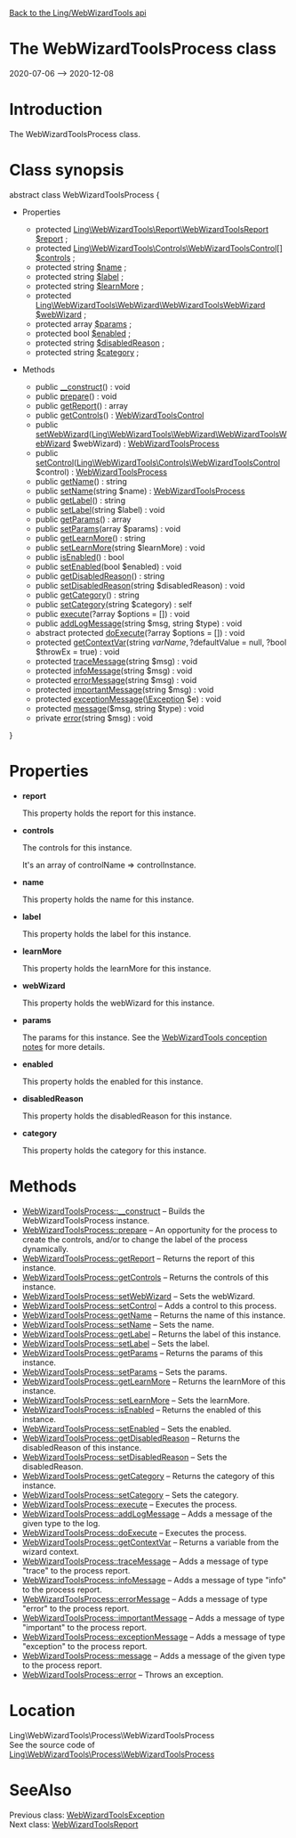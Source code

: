 [Back to the Ling/WebWizardTools api](https://github.com/lingtalfi/WebWizardTools/blob/master/doc/api/Ling/WebWizardTools.md)



The WebWizardToolsProcess class
================
2020-07-06 --> 2020-12-08






Introduction
============

The WebWizardToolsProcess class.



Class synopsis
==============


abstract class <span class="pl-k">WebWizardToolsProcess</span>  {

- Properties
    - protected [Ling\WebWizardTools\Report\WebWizardToolsReport](https://github.com/lingtalfi/WebWizardTools/blob/master/doc/api/Ling/WebWizardTools/Report/WebWizardToolsReport.md) [$report](#property-report) ;
    - protected [Ling\WebWizardTools\Controls\WebWizardToolsControl[]](https://github.com/lingtalfi/WebWizardTools/blob/master/doc/api/Ling/WebWizardTools/Controls/WebWizardToolsControl.md) [$controls](#property-controls) ;
    - protected string [$name](#property-name) ;
    - protected string [$label](#property-label) ;
    - protected string [$learnMore](#property-learnMore) ;
    - protected [Ling\WebWizardTools\WebWizard\WebWizardToolsWebWizard](https://github.com/lingtalfi/WebWizardTools/blob/master/doc/api/Ling/WebWizardTools/WebWizard/WebWizardToolsWebWizard.md) [$webWizard](#property-webWizard) ;
    - protected array [$params](#property-params) ;
    - protected bool [$enabled](#property-enabled) ;
    - protected string [$disabledReason](#property-disabledReason) ;
    - protected string [$category](#property-category) ;

- Methods
    - public [__construct](https://github.com/lingtalfi/WebWizardTools/blob/master/doc/api/Ling/WebWizardTools/Process/WebWizardToolsProcess/__construct.md)() : void
    - public [prepare](https://github.com/lingtalfi/WebWizardTools/blob/master/doc/api/Ling/WebWizardTools/Process/WebWizardToolsProcess/prepare.md)() : void
    - public [getReport](https://github.com/lingtalfi/WebWizardTools/blob/master/doc/api/Ling/WebWizardTools/Process/WebWizardToolsProcess/getReport.md)() : array
    - public [getControls](https://github.com/lingtalfi/WebWizardTools/blob/master/doc/api/Ling/WebWizardTools/Process/WebWizardToolsProcess/getControls.md)() : [WebWizardToolsControl](https://github.com/lingtalfi/WebWizardTools/blob/master/doc/api/Ling/WebWizardTools/Controls/WebWizardToolsControl.md)
    - public [setWebWizard](https://github.com/lingtalfi/WebWizardTools/blob/master/doc/api/Ling/WebWizardTools/Process/WebWizardToolsProcess/setWebWizard.md)([Ling\WebWizardTools\WebWizard\WebWizardToolsWebWizard](https://github.com/lingtalfi/WebWizardTools/blob/master/doc/api/Ling/WebWizardTools/WebWizard/WebWizardToolsWebWizard.md) $webWizard) : [WebWizardToolsProcess](https://github.com/lingtalfi/WebWizardTools/blob/master/doc/api/Ling/WebWizardTools/Process/WebWizardToolsProcess.md)
    - public [setControl](https://github.com/lingtalfi/WebWizardTools/blob/master/doc/api/Ling/WebWizardTools/Process/WebWizardToolsProcess/setControl.md)([Ling\WebWizardTools\Controls\WebWizardToolsControl](https://github.com/lingtalfi/WebWizardTools/blob/master/doc/api/Ling/WebWizardTools/Controls/WebWizardToolsControl.md) $control) : [WebWizardToolsProcess](https://github.com/lingtalfi/WebWizardTools/blob/master/doc/api/Ling/WebWizardTools/Process/WebWizardToolsProcess.md)
    - public [getName](https://github.com/lingtalfi/WebWizardTools/blob/master/doc/api/Ling/WebWizardTools/Process/WebWizardToolsProcess/getName.md)() : string
    - public [setName](https://github.com/lingtalfi/WebWizardTools/blob/master/doc/api/Ling/WebWizardTools/Process/WebWizardToolsProcess/setName.md)(string $name) : [WebWizardToolsProcess](https://github.com/lingtalfi/WebWizardTools/blob/master/doc/api/Ling/WebWizardTools/Process/WebWizardToolsProcess.md)
    - public [getLabel](https://github.com/lingtalfi/WebWizardTools/blob/master/doc/api/Ling/WebWizardTools/Process/WebWizardToolsProcess/getLabel.md)() : string
    - public [setLabel](https://github.com/lingtalfi/WebWizardTools/blob/master/doc/api/Ling/WebWizardTools/Process/WebWizardToolsProcess/setLabel.md)(string $label) : void
    - public [getParams](https://github.com/lingtalfi/WebWizardTools/blob/master/doc/api/Ling/WebWizardTools/Process/WebWizardToolsProcess/getParams.md)() : array
    - public [setParams](https://github.com/lingtalfi/WebWizardTools/blob/master/doc/api/Ling/WebWizardTools/Process/WebWizardToolsProcess/setParams.md)(array $params) : void
    - public [getLearnMore](https://github.com/lingtalfi/WebWizardTools/blob/master/doc/api/Ling/WebWizardTools/Process/WebWizardToolsProcess/getLearnMore.md)() : string
    - public [setLearnMore](https://github.com/lingtalfi/WebWizardTools/blob/master/doc/api/Ling/WebWizardTools/Process/WebWizardToolsProcess/setLearnMore.md)(string $learnMore) : void
    - public [isEnabled](https://github.com/lingtalfi/WebWizardTools/blob/master/doc/api/Ling/WebWizardTools/Process/WebWizardToolsProcess/isEnabled.md)() : bool
    - public [setEnabled](https://github.com/lingtalfi/WebWizardTools/blob/master/doc/api/Ling/WebWizardTools/Process/WebWizardToolsProcess/setEnabled.md)(bool $enabled) : void
    - public [getDisabledReason](https://github.com/lingtalfi/WebWizardTools/blob/master/doc/api/Ling/WebWizardTools/Process/WebWizardToolsProcess/getDisabledReason.md)() : string
    - public [setDisabledReason](https://github.com/lingtalfi/WebWizardTools/blob/master/doc/api/Ling/WebWizardTools/Process/WebWizardToolsProcess/setDisabledReason.md)(string $disabledReason) : void
    - public [getCategory](https://github.com/lingtalfi/WebWizardTools/blob/master/doc/api/Ling/WebWizardTools/Process/WebWizardToolsProcess/getCategory.md)() : string
    - public [setCategory](https://github.com/lingtalfi/WebWizardTools/blob/master/doc/api/Ling/WebWizardTools/Process/WebWizardToolsProcess/setCategory.md)(string $category) : self
    - public [execute](https://github.com/lingtalfi/WebWizardTools/blob/master/doc/api/Ling/WebWizardTools/Process/WebWizardToolsProcess/execute.md)(?array $options = []) : void
    - public [addLogMessage](https://github.com/lingtalfi/WebWizardTools/blob/master/doc/api/Ling/WebWizardTools/Process/WebWizardToolsProcess/addLogMessage.md)(string $msg, string $type) : void
    - abstract protected [doExecute](https://github.com/lingtalfi/WebWizardTools/blob/master/doc/api/Ling/WebWizardTools/Process/WebWizardToolsProcess/doExecute.md)(?array $options = []) : void
    - protected [getContextVar](https://github.com/lingtalfi/WebWizardTools/blob/master/doc/api/Ling/WebWizardTools/Process/WebWizardToolsProcess/getContextVar.md)(string $varName, ?$defaultValue = null, ?bool $throwEx = true) : void
    - protected [traceMessage](https://github.com/lingtalfi/WebWizardTools/blob/master/doc/api/Ling/WebWizardTools/Process/WebWizardToolsProcess/traceMessage.md)(string $msg) : void
    - protected [infoMessage](https://github.com/lingtalfi/WebWizardTools/blob/master/doc/api/Ling/WebWizardTools/Process/WebWizardToolsProcess/infoMessage.md)(string $msg) : void
    - protected [errorMessage](https://github.com/lingtalfi/WebWizardTools/blob/master/doc/api/Ling/WebWizardTools/Process/WebWizardToolsProcess/errorMessage.md)(string $msg) : void
    - protected [importantMessage](https://github.com/lingtalfi/WebWizardTools/blob/master/doc/api/Ling/WebWizardTools/Process/WebWizardToolsProcess/importantMessage.md)(string $msg) : void
    - protected [exceptionMessage](https://github.com/lingtalfi/WebWizardTools/blob/master/doc/api/Ling/WebWizardTools/Process/WebWizardToolsProcess/exceptionMessage.md)([\Exception](http://php.net/manual/en/class.exception.php) $e) : void
    - protected [message](https://github.com/lingtalfi/WebWizardTools/blob/master/doc/api/Ling/WebWizardTools/Process/WebWizardToolsProcess/message.md)($msg, string $type) : void
    - private [error](https://github.com/lingtalfi/WebWizardTools/blob/master/doc/api/Ling/WebWizardTools/Process/WebWizardToolsProcess/error.md)(string $msg) : void

}




Properties
=============

- <span id="property-report"><b>report</b></span>

    This property holds the report for this instance.
    
    

- <span id="property-controls"><b>controls</b></span>

    The controls for this instance.
    
    It's an array of controlName => controlInstance.
    
    

- <span id="property-name"><b>name</b></span>

    This property holds the name for this instance.
    
    

- <span id="property-label"><b>label</b></span>

    This property holds the label for this instance.
    
    

- <span id="property-learnMore"><b>learnMore</b></span>

    This property holds the learnMore for this instance.
    
    

- <span id="property-webWizard"><b>webWizard</b></span>

    This property holds the webWizard for this instance.
    
    

- <span id="property-params"><b>params</b></span>

    The params for this instance.
    See the [WebWizardTools conception notes](https://github.com/lingtalfi/WebWizardTools/blob/master/doc/pages/conception-notes.md) for more details.
    
    

- <span id="property-enabled"><b>enabled</b></span>

    This property holds the enabled for this instance.
    
    

- <span id="property-disabledReason"><b>disabledReason</b></span>

    This property holds the disabledReason for this instance.
    
    

- <span id="property-category"><b>category</b></span>

    This property holds the category for this instance.
    
    



Methods
==============

- [WebWizardToolsProcess::__construct](https://github.com/lingtalfi/WebWizardTools/blob/master/doc/api/Ling/WebWizardTools/Process/WebWizardToolsProcess/__construct.md) &ndash; Builds the WebWizardToolsProcess instance.
- [WebWizardToolsProcess::prepare](https://github.com/lingtalfi/WebWizardTools/blob/master/doc/api/Ling/WebWizardTools/Process/WebWizardToolsProcess/prepare.md) &ndash; An opportunity for the process to create the controls, and/or to change the label of the process dynamically.
- [WebWizardToolsProcess::getReport](https://github.com/lingtalfi/WebWizardTools/blob/master/doc/api/Ling/WebWizardTools/Process/WebWizardToolsProcess/getReport.md) &ndash; Returns the report of this instance.
- [WebWizardToolsProcess::getControls](https://github.com/lingtalfi/WebWizardTools/blob/master/doc/api/Ling/WebWizardTools/Process/WebWizardToolsProcess/getControls.md) &ndash; Returns the controls of this instance.
- [WebWizardToolsProcess::setWebWizard](https://github.com/lingtalfi/WebWizardTools/blob/master/doc/api/Ling/WebWizardTools/Process/WebWizardToolsProcess/setWebWizard.md) &ndash; Sets the webWizard.
- [WebWizardToolsProcess::setControl](https://github.com/lingtalfi/WebWizardTools/blob/master/doc/api/Ling/WebWizardTools/Process/WebWizardToolsProcess/setControl.md) &ndash; Adds a control to this process.
- [WebWizardToolsProcess::getName](https://github.com/lingtalfi/WebWizardTools/blob/master/doc/api/Ling/WebWizardTools/Process/WebWizardToolsProcess/getName.md) &ndash; Returns the name of this instance.
- [WebWizardToolsProcess::setName](https://github.com/lingtalfi/WebWizardTools/blob/master/doc/api/Ling/WebWizardTools/Process/WebWizardToolsProcess/setName.md) &ndash; Sets the name.
- [WebWizardToolsProcess::getLabel](https://github.com/lingtalfi/WebWizardTools/blob/master/doc/api/Ling/WebWizardTools/Process/WebWizardToolsProcess/getLabel.md) &ndash; Returns the label of this instance.
- [WebWizardToolsProcess::setLabel](https://github.com/lingtalfi/WebWizardTools/blob/master/doc/api/Ling/WebWizardTools/Process/WebWizardToolsProcess/setLabel.md) &ndash; Sets the label.
- [WebWizardToolsProcess::getParams](https://github.com/lingtalfi/WebWizardTools/blob/master/doc/api/Ling/WebWizardTools/Process/WebWizardToolsProcess/getParams.md) &ndash; Returns the params of this instance.
- [WebWizardToolsProcess::setParams](https://github.com/lingtalfi/WebWizardTools/blob/master/doc/api/Ling/WebWizardTools/Process/WebWizardToolsProcess/setParams.md) &ndash; Sets the params.
- [WebWizardToolsProcess::getLearnMore](https://github.com/lingtalfi/WebWizardTools/blob/master/doc/api/Ling/WebWizardTools/Process/WebWizardToolsProcess/getLearnMore.md) &ndash; Returns the learnMore of this instance.
- [WebWizardToolsProcess::setLearnMore](https://github.com/lingtalfi/WebWizardTools/blob/master/doc/api/Ling/WebWizardTools/Process/WebWizardToolsProcess/setLearnMore.md) &ndash; Sets the learnMore.
- [WebWizardToolsProcess::isEnabled](https://github.com/lingtalfi/WebWizardTools/blob/master/doc/api/Ling/WebWizardTools/Process/WebWizardToolsProcess/isEnabled.md) &ndash; Returns the enabled of this instance.
- [WebWizardToolsProcess::setEnabled](https://github.com/lingtalfi/WebWizardTools/blob/master/doc/api/Ling/WebWizardTools/Process/WebWizardToolsProcess/setEnabled.md) &ndash; Sets the enabled.
- [WebWizardToolsProcess::getDisabledReason](https://github.com/lingtalfi/WebWizardTools/blob/master/doc/api/Ling/WebWizardTools/Process/WebWizardToolsProcess/getDisabledReason.md) &ndash; Returns the disabledReason of this instance.
- [WebWizardToolsProcess::setDisabledReason](https://github.com/lingtalfi/WebWizardTools/blob/master/doc/api/Ling/WebWizardTools/Process/WebWizardToolsProcess/setDisabledReason.md) &ndash; Sets the disabledReason.
- [WebWizardToolsProcess::getCategory](https://github.com/lingtalfi/WebWizardTools/blob/master/doc/api/Ling/WebWizardTools/Process/WebWizardToolsProcess/getCategory.md) &ndash; Returns the category of this instance.
- [WebWizardToolsProcess::setCategory](https://github.com/lingtalfi/WebWizardTools/blob/master/doc/api/Ling/WebWizardTools/Process/WebWizardToolsProcess/setCategory.md) &ndash; Sets the category.
- [WebWizardToolsProcess::execute](https://github.com/lingtalfi/WebWizardTools/blob/master/doc/api/Ling/WebWizardTools/Process/WebWizardToolsProcess/execute.md) &ndash; Executes the process.
- [WebWizardToolsProcess::addLogMessage](https://github.com/lingtalfi/WebWizardTools/blob/master/doc/api/Ling/WebWizardTools/Process/WebWizardToolsProcess/addLogMessage.md) &ndash; Adds a message of the given type to the log.
- [WebWizardToolsProcess::doExecute](https://github.com/lingtalfi/WebWizardTools/blob/master/doc/api/Ling/WebWizardTools/Process/WebWizardToolsProcess/doExecute.md) &ndash; Executes the process.
- [WebWizardToolsProcess::getContextVar](https://github.com/lingtalfi/WebWizardTools/blob/master/doc/api/Ling/WebWizardTools/Process/WebWizardToolsProcess/getContextVar.md) &ndash; Returns a variable from the wizard context.
- [WebWizardToolsProcess::traceMessage](https://github.com/lingtalfi/WebWizardTools/blob/master/doc/api/Ling/WebWizardTools/Process/WebWizardToolsProcess/traceMessage.md) &ndash; Adds a message of type "trace" to the process report.
- [WebWizardToolsProcess::infoMessage](https://github.com/lingtalfi/WebWizardTools/blob/master/doc/api/Ling/WebWizardTools/Process/WebWizardToolsProcess/infoMessage.md) &ndash; Adds a message of type "info" to the process report.
- [WebWizardToolsProcess::errorMessage](https://github.com/lingtalfi/WebWizardTools/blob/master/doc/api/Ling/WebWizardTools/Process/WebWizardToolsProcess/errorMessage.md) &ndash; Adds a message of type "error" to the process report.
- [WebWizardToolsProcess::importantMessage](https://github.com/lingtalfi/WebWizardTools/blob/master/doc/api/Ling/WebWizardTools/Process/WebWizardToolsProcess/importantMessage.md) &ndash; Adds a message of type "important" to the process report.
- [WebWizardToolsProcess::exceptionMessage](https://github.com/lingtalfi/WebWizardTools/blob/master/doc/api/Ling/WebWizardTools/Process/WebWizardToolsProcess/exceptionMessage.md) &ndash; Adds a message of type "exception" to the process report.
- [WebWizardToolsProcess::message](https://github.com/lingtalfi/WebWizardTools/blob/master/doc/api/Ling/WebWizardTools/Process/WebWizardToolsProcess/message.md) &ndash; Adds a message of the given type to the process report.
- [WebWizardToolsProcess::error](https://github.com/lingtalfi/WebWizardTools/blob/master/doc/api/Ling/WebWizardTools/Process/WebWizardToolsProcess/error.md) &ndash; Throws an exception.





Location
=============
Ling\WebWizardTools\Process\WebWizardToolsProcess<br>
See the source code of [Ling\WebWizardTools\Process\WebWizardToolsProcess](https://github.com/lingtalfi/WebWizardTools/blob/master/Process/WebWizardToolsProcess.php)



SeeAlso
==============
Previous class: [WebWizardToolsException](https://github.com/lingtalfi/WebWizardTools/blob/master/doc/api/Ling/WebWizardTools/Exception/WebWizardToolsException.md)<br>Next class: [WebWizardToolsReport](https://github.com/lingtalfi/WebWizardTools/blob/master/doc/api/Ling/WebWizardTools/Report/WebWizardToolsReport.md)<br>
